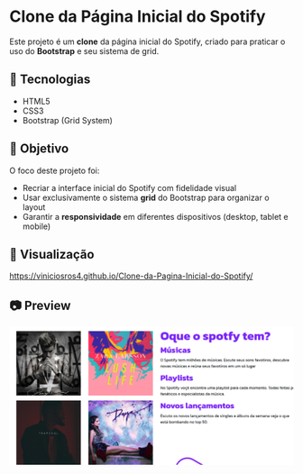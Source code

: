 # Clone da Página Inicial do Spotify

Este projeto é um **clone** da página inicial do Spotify, criado para praticar o uso do **Bootstrap** e seu sistema de grid.

## 🚀 Tecnologias

- HTML5
- CSS3
- Bootstrap (Grid System)

## 🎯 Objetivo

O foco deste projeto foi:

- Recriar a interface inicial do Spotify com fidelidade visual
- Usar exclusivamente o sistema **grid** do Bootstrap para organizar o layout
- Garantir a **responsividade** em diferentes dispositivos (desktop, tablet e mobile)

## 🔗 Visualização

https://viniciosros4.github.io/Clone-da-Pagina-Inicial-do-Spotify/

## 📷 Preview

![Print do projeto](imagens/readme.png)
